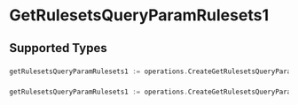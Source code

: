# GetRulesetsQueryParamRulesets1


## Supported Types

### 

```go
getRulesetsQueryParamRulesets1 := operations.CreateGetRulesetsQueryParamRulesets1Str(string{/* values here */})
```

### 

```go
getRulesetsQueryParamRulesets1 := operations.CreateGetRulesetsQueryParamRulesets1ArrayOfstr([]string{/* values here */})
```


